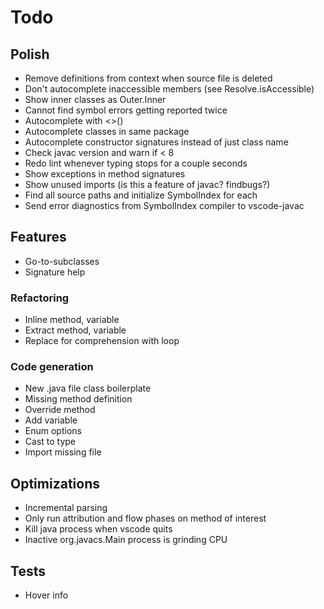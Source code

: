 # Todo

## Polish
* Remove definitions from context when source file is deleted
* Don't autocomplete inaccessible members (see Resolve.isAccessible)
* Show inner classes as Outer.Inner
* Cannot find symbol errors getting reported twice
* Autocomplete with <>()
* Autocomplete classes in same package
* Autocomplete constructor signatures instead of just class name
* Check javac version and warn if < 8
* Redo lint whenever typing stops for a couple seconds
* Show exceptions in method signatures
* Show unused imports (is this a feature of javac? findbugs?)
* Find all source paths and initialize SymbolIndex for each
* Send error diagnostics from SymbolIndex compiler to vscode-javac

## Features 
* Go-to-subclasses
* Signature help

### Refactoring
* Inline method, variable
* Extract method, variable
* Replace for comprehension with loop

### Code generation
* New .java file class boilerplate
* Missing method definition
* Override method
* Add variable
* Enum options
* Cast to type
* Import missing file

## Optimizations
* Incremental parsing
* Only run attribution and flow phases on method of interest
* Kill java process when vscode quits
* Inactive org.javacs.Main process is grinding CPU

## Tests
* Hover info